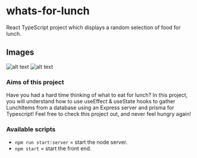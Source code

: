 # whats-for-lunch
React TypeScript project which displays a random selection of food for lunch.

## Images
![alt text](https://imgur.com/DjOwDzj)
![alt text](https://i.imgur.com/FtRJFfU.png)

### Aims of this project
Have you had a hard time thinking of what to eat for lunch? 
In this project, you will understand how to use useEffect & useState hooks to gather LunchItems from a database using an Express server and prisma for Typescript!
Feel free to check this project out, and never feel hungry again!

### Available scripts

- `npm run start:server` = start the node server.
- `npm start` = start the front end.
